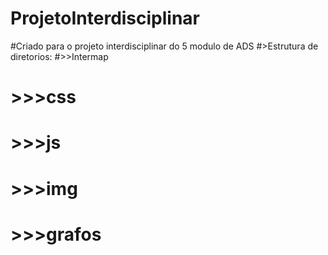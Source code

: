 # ProjetoInterdisciplinar
#Criado para o projeto interdisciplinar do 5 modulo de ADS
#>Estrutura de diretorios:
#>>Intermap
#  >>>css
#  >>>js
#  >>>img
#  >>>grafos
  
